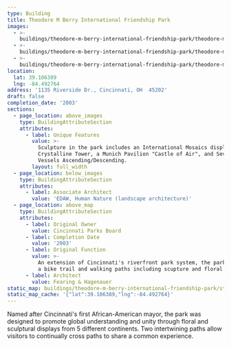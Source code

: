 ```yaml
---
type: Building
title: Theodore M Berry International Friendship Park
images:
  - >-
    buildings/theodore-m-berry-international-friendship-park/theodore-m-berry-international-friendship-park-0_qwj0ph
  - >-
    buildings/theodore-m-berry-international-friendship-park/theodore-m-berry-international-friendship-park-1_nhkllo
  - >-
    buildings/theodore-m-berry-international-friendship-park/theodore-m-berry-international-friendship-park-2_awwa3o
location:
  lat: 39.106389
  lng: -84.492764
address: '1135 Riverside Dr., Cincinnati, OH  45202'
draft: false
completion_date: '2003'
sections:
  - page_location: above_images
    type: BuildingAttributeSection
    attributes:
      - label: Unique Features
        value: >-
          Sculpture in the park includes an International Mosaics display, a
          Crystalline Tower, a Munich Pavilion "Castle of Air", and Seven
          Vessels Ascending/Descending.
        layout: full_width
  - page_location: below_images
    type: BuildingAttributeSection
    attributes:
      - label: Associate Architect
        value: 'EDAW, Human Nature (landscape architecture)'
  - page_location: above_map
    type: BuildingAttributeSection
    attributes:
      - label: Original Owner
        value: Cincinnati Parks Board
      - label: Completion Date
        value: '2003'
      - label: Original Function
        value: >-
          An extension of Cincinnati's riverfront park system, the park includes
          a bike trail and walking paths including scupture and floral gardens
      - label: Architect
        value: Fearing & Hagenauer
static_map: buildings/theodore-m-berry-international-friendship-park/static-map_mmbrru
static_map_cache: '{"lat":39.106389,"lng":-84.492764}'
---
```


Named after Cincinnati's first African-American mayor, the park was designed to promote global understanding and unity through floral and sculptural displays from 5 different continents. Two intertwining paths allow visitors to continually cross paths to share a common experience.
